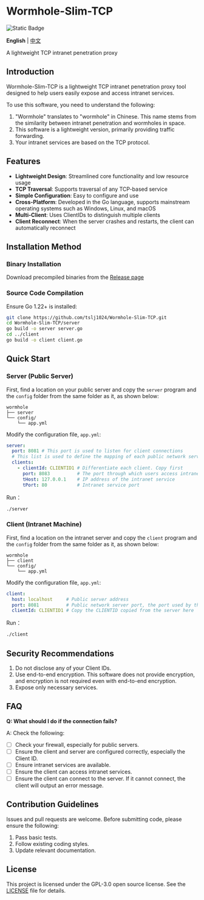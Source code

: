 # Wormhole-Slim-TCP

![Static Badge](https://img.shields.io/badge/license-GPLv3.0-blue)

**English** | [中文](README.zh_CN.md)

A lightweight TCP intranet penetration proxy

## Introduction

Wormhole-Slim-TCP is a lightweight TCP intranet penetration proxy tool designed to help users easily expose and access intranet services.

To use this software, you need to understand the following:

1. "Wormhole" translates to "wormhole" in Chinese. This name stems from the similarity between intranet penetration and wormholes in space.
2. This software is a lightweight version, primarily providing traffic forwarding.
3. Your intranet services are based on the TCP protocol.

## Features

- **Lightweight Design**: Streamlined core functionality and low resource usage
- **TCP Traversal**: Supports traversal of any TCP-based service
- **Simple Configuration**: Easy to configure and use
- **Cross-Platform**: Developed in the Go language, supports mainstream operating systems such as Windows, Linux, and macOS
- **Multi-Client**: Uses ClientIDs to distinguish multiple clients
- **Client Reconnect**: When the server crashes and restarts, the client can automatically reconnect

## Installation Method

### Binary Installation

Download precompiled binaries from the [Release page](https://github.com/tslj1024/Wormhole-Slim-TCP/releases)

### Source Code Compilation

Ensure Go 1.22+ is installed:

```bash
git clone https://github.com/tslj1024/Wormhole-Slim-TCP.git
cd Wormhole-Slim-TCP/server
go build -o server server.go
cd ../client
go build -o client client.go
```

## Quick Start

### Server (Public Server)

First, find a location on your public server and copy the `server` program and the `config` folder from the same folder as it, as shown below:

```
wormhole
├── server
└── config/
    └── app.yml
```

Modify the configuration file, `app.yml`:

```yaml
server:
  port: 8081 # This port is used to listen for client connections
  # This list is used to define the mapping of each public network server port to the intranet service
  clients:
    - clientId: CLIENTID1 # Differentiate each client. Copy first
      port: 8083  		  # The port through which users access intranet services
      tHost: 127.0.0.1 	  # IP address of the intranet service
      tPort: 80			  # Intranet service port
```

Run：

```bash
./server
```

### Client (Intranet Machine)

First, find a location on the intranet server and copy the `client` program and the `config` folder from the same folder as it, as shown below:

```
wormhole
├── client
└── config/
    └── app.yml
```

Modify the configuration file, `app.yml`:

```yaml
client:
  host: localhost     # Public server address
  port: 8081		  # Public network server port, the port used by the public network server to listen for client connections
  clientId: CLIENTID1 # Copy the CLIENTID copied from the server here
```

Run：

```bash
./client
```

## Security Recommendations

1. Do not disclose any of your Client IDs.
2. Use end-to-end encryption. This software does not provide encryption, and encryption is not required even with end-to-end encryption.
3. Expose only necessary services.

## FAQ

**Q: What should I do if the connection fails?**

A: Check the following:

- [ ] Check your firewall, especially for public servers.
- [ ] Ensure the client and server are configured correctly, especially the Client ID.
- [ ] Ensure intranet services are available.
- [ ] Ensure the client can access intranet services.
- [ ] Ensure the client can connect to the server. If it cannot connect, the client will output an error message.

## Contribution Guidelines

Issues and pull requests are welcome. Before submitting code, please ensure the following:

1. Pass basic tests.
2. Follow existing coding styles.
3. Update relevant documentation.

## License

This project is licensed under the GPL-3.0 open source license. See the [LICENSE](LICENSE) file for details.

